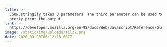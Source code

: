 ```yaml
---
title: >-
  JSON.stringify takes 3 parameters. The third parameter can be used to
  pretty-print the output.
link: >-
  https://developer.mozilla.org/en-US/docs/Web/JavaScript/Reference/Global_Objects/JSON/stringify
image: /static/img/uploads/til32.png
date: 2020-03-20T06:12:18.007Z
---
```

